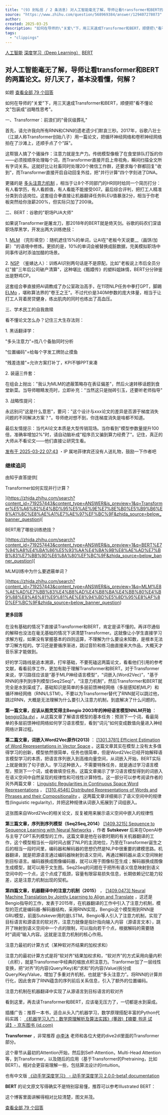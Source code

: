 ```yaml
---
title: "(93 封私信 / 2 条消息) 对人工智能毫无了解，导师让看transformer和BERT的两篇论文。好几天了，基本没看懂，何解？ - 知乎"
source: "https://www.zhihu.com/question/568969384/answer/129407278073"
author:
created: 2025-03-25
description: "如何在导师的\"关爱\"下，用三天速成Transformer和BERT，顺便把\"看不懂论文\"包装成\"战…"
tags:
  - "clippings"
---
```

[人工智能](https://www.zhihu.com/topic/19551275) [深度学习（Deep Learning）](https://www.zhihu.com/topic/19813032) [BERT](https://www.zhihu.com/topic/20743626)

## 对人工智能毫无了解，导师让看transformer和BERT的两篇论文。好几天了，基本没看懂，何解？

如题 [查看全部 79 个回答](https://www.zhihu.com/question/568969384)

如何在导师的"关爱"下，用三天速成Transformer和BERT，顺便把"看不懂论文"包装成"战略性思考"。

一、Transformer：前浪们的"骨灰级葬礼"

首先，请允许我向所有RNN和CNN的遗老遗少们默哀三秒。2017年，谷歌八壮士（江湖人称Transformer创始八子）用一篇论文，把循环神经网络和卷积神经网络拍在了沙滩上，还顺手点了个"踩"。

这帮狠人搞了个骚操作：注意力就是生产力。传统模型像极了在食堂排队打饭的你——必须按顺序处理每个词，而Transformer直接开启上帝视角，瞬间扫描全文所有字词关系。这就好比让社畜同时处理20个微信工作群，还要求每个群都回复"收到"，而Transformer直接开启自动回复外挂，把"并行计算"四个字刻进了DNA。

更骚的是 [多头注意力机制](https://zhida.zhihu.com/search?content_id=719257443&content_type=Answer&match_order=1&q=%E5%A4%9A%E5%A4%B4%E6%B3%A8%E6%84%8F%E5%8A%9B%E6%9C%BA%E5%88%B6&zhida_source=entity) ，相当于让8个不同部门的HR同时给同一个简历打分：有人看学历，有人看颜值，有人看能不能接受007。最后综合评判，把打工人精准分类到合适岗位。这套组合拳直接让机器翻译任务BLEU值暴涨2分，相当于你老板突然给你涨薪200%，但实际只加了200块。

二、BERT：谷歌的"职场PUA大师"

如果说Transformer是屠龙刀，那2018年的BERT就是倚天剑。谷歌的码农们深谙职场厚黑学，开发出两大训练绝技：

1\. [MLM](https://zhida.zhihu.com/search?content_id=719257443&content_type=Answer&match_order=1&q=MLM&zhida_source=entity) （完形填空）：随机遮住15%的单词，让AI在"老板今天说要\_\_（画饼/加薪）"的语境中修炼。更损的是，10%的单词会被替换成脏数据，完美模拟职场中同事传话时添油加醋的场景。

2\. [NSP](https://zhida.zhihu.com/search?content_id=719257443&content_type=Answer&match_order=1&q=NSP&zhida_source=entity) （鉴婊达人）：训练AI识别两句话是不是原配。比如"老板说上市后全员分红"接"三年后公司破产清算"，这种堪比《甄嬛传》的塑料姐妹情，BERT分分钟鉴出是野鸡CP。

这套组合拳直接把AI调教成了办公室政治高手，在11项NLP任务中拳打GPT，脚踢 [ELMo](https://zhida.zhihu.com/search?content_id=719257443&content_type=Answer&match_order=1&q=ELMo&zhida_source=entity) ，堪称算法界的"卷王之王"。不过代价是340M参数的庞大体量，相当于让打工人背着房贷健身，练出肌肉的同时也练出了高血压。

三、学术民工的自我救赎

看不懂论文怎么办？记住三大生存法则：

1\. 黑话翻译学：

"多头注意力"=找八个备胎同时分析

"位置编码"=给每个字发工牌防止摸鱼

"残差连接"=允许方案打补丁，KPI不够PPT来凑

2\. 装逼三件套：

在组会上抛出："我认为MLM的遮蔽策略存在表征偏差"，然后火速转移话题到食堂新菜。当导师眼睛发亮时，立即补充："当然这只是抛砖引玉，还要听老师指导"

3\. 战略性提问：

永远别问"这是什么意思"，要问："这个设计与xxx论文的差异是否源于梯度消失问题的不同解决方案？"。导师绝对想不到，你连梯度消失是啥都不知道。

最后友情提示：当代AI论文本质是大型传销现场。当你看到"模型参数量提升100倍，准确率增加2%"时，请自动脑补成"程序员又骗到算力经费了"。记住，真正的大师从不看论文——他们直接让研究生看。

[发布于 2025-03-22 07:43](https://www.zhihu.com/question/568969384/answer/129407278073) ・IP 属地菲律宾还没有人送礼物，鼓励一下作者吧

### 继续追问

由知乎直答提供[

Transformer如何实现并行计算？

](https://zhida.zhihu.com/search?content_id=719257443&content_type=ANSWER&is_preview=1&q=Transformer%E5%A6%82%E4%BD%95%E5%AE%9E%E7%8E%B0%E5%B9%B6%E8%A1%8C%E8%AE%A1%E7%AE%97%EF%BC%9F&zhida_source=below_banner_question)[

BERT用了哪些训练绝技？

](https://zhida.zhihu.com/search?content_id=719257443&content_type=ANSWER&is_preview=1&q=BERT%E7%94%A8%E4%BA%86%E5%93%AA%E4%BA%9B%E8%AE%AD%E7%BB%83%E7%BB%9D%E6%8A%80%EF%BC%9F&zhida_source=below_banner_question)[

MLM训练中为什么要遮蔽单词？

](https://zhida.zhihu.com/search?content_id=719257443&content_type=ANSWER&is_preview=1&q=MLM%E8%AE%AD%E7%BB%83%E4%B8%AD%E4%B8%BA%E4%BB%80%E4%B9%88%E8%A6%81%E9%81%AE%E8%94%BD%E5%8D%95%E8%AF%8D%EF%BC%9F&zhida_source=below_banner_question)

#### 更多回答

在没有基础的情况下直接读Transformer和BERT，肯定是读不懂的。再详尽通俗的解释也没法在毫无基础的情况下讲清楚Transformer。这就像让小学生直接学习求解方程，如果没有掌握基本的四则运算，不理解为什么要设未知数，是根本无法学习解方程的。学习还是要循序渐进，跳过音阶和练习曲直接来大作品，大概天才音乐家才能做到。

好的学习路线是追本溯源，打牢基础，不要死磕这两篇论文，看看他们引用的参考文献，看看前序工作，更加有助于理解Transformer和BERT。对于Transformer来说，学习路径应该是“基于MLP神经语言模型”，“词嵌入(Word2Vec)”，"基于RNN的序列到序列模型(Seq2Seq)"，“注意力机制”，然后Transformer和BERT就完全是水到渠成了。基础知识是简单的多层前馈神经网络（多层感知机MLP）和循环神经网络（RNN/LSTM）。不要以为Transformer替代了RNN就可以跳过他，跳过RNN，大概是无法理解为什么要引入注意力机制，到底解决了什么问题的。

**第一篇文章，应该从图灵奖得主Bengio 2003年的神经语言模型NNLM开始** ： [bengio03a.dvi](https://link.zhihu.com/?target=https%3A//jmlr.org/papers/volume3/bengio03a/bengio03a.pdf) 。从这篇文章了解语言模型的基本任务：预测下一个词，看最简单的多层前馈神经网络如何学习语言模型，看到“词元”如何变成数值向量进入神经网络计算过程。

**第二篇文章，词嵌入Word2Vec原作(2013)** ： [\[1301.3781\] Efficient Estimation of Word Representations in Vector Space](https://link.zhihu.com/?target=https%3A//arxiv.org/abs/1301.3781) 。这篇文章其实在模型上没有太多值得学习的创新，模型依然很简单，任务也很简单，但是Word2Vec已经开始解释语言模型学习的本质，把语言序列嵌入到高维向量空间，从词嵌入开始，BERT实际上就是做到了句子嵌入。学习这种嵌入，不需要特殊任务，就是通过学习语言模型，预测下一个词，或者做填空任务。这篇文章揭示了学习语言模型得到的词嵌入在语义空间中自然呈现的规律性和可线性计算特性。这一部分可以参考阅读作者的另外两篇文章： [Linguistic Regularities in Continuous Space Word Representations](https://link.zhihu.com/?target=https%3A//aclanthology.org/N13-1090.pdf) ， [\[1310.4546\] Distributed Representations of Words and Phrases and their Compositionality](https://link.zhihu.com/?target=https%3A//arxiv.org/abs/1310.4546) 。这两篇文章详细揭示了语义空间中的规律性(linguistic regularity)，并把这种规律从词嵌入拓展到了词组嵌入。

这张图来自Word2Vec的相关论文，反复被用来展示语义空间中嵌入的规律性

**第三篇文章，序列到序列模型（Seq2Seq,2014）** [\[1409.3215\] Sequence to Sequence Learning with Neural Networks](https://link.zhihu.com/?target=https%3A//arxiv.org/abs/1409.3215) ，作者 **Sutskever** 后来在OpenAI参与主导了GPT系列模型的工作。这篇文章是他在谷歌时期的有关机器翻译的工作，这个模型相当长一段时间占据了NLP的主流地位，乃至在Transformer诞生之后的相当一段时间里，编码器和解码器的思想仍然是NLP中很重要的建模思路。机器翻译，就是把源语言通过编码器映射到语义空间，再通过解码器从语义空间映射到目标语言。编码器换成图像编码器，就可以用于图像标签生成；解码器换成图像生成模型，就可以用于文生图。Seq2Seq的问题在于把所有语义信息映射到语义空间中的一个点，这个点成了瓶颈，容量有限容易损失信息，长期依赖记忆能力较差，这是注意力机制出现的契机。

**第四篇文章，机器翻译中的注意力机制（2015）** ， [\[1409.0473\] Neural Machine Translation by Jointly Learning to Align and Translate](https://link.zhihu.com/?target=https%3A//arxiv.org/abs/1409.0473) ，这还是Bengio指导的工作，发表于2015年，在机器翻译的工作中引入了注意力机制，模型的范式是编码器-解码器结构，采用RNN实现，Bengio这个模型用到RNN是GRU模型，前面Sutskever用的是LSTM。Bengio等人引入了注意力机制，实现了目标语言和源语言的软对齐，注意力就像是指针指向输入内容（源语言文本），跳开了映射到语义空间中一个点的限制，可以指向若干个点，根据解码的需要随时“调阅”输入内容。这就是注意力机制的核心作用。

注意力最初的计算方式（某种软对齐结果的加权求和）

注意力的最初计算方式是将“软对齐”结果加权求和，“软对齐”的方式采用向量内积（点积），就是Transformer中经典的缩放点积注意力。Tranformer加了一层线性变换，把“对齐”的内容(Query/Key)和“求和”的内容(Value)拆分成Query/Key/Value，增加了多重对齐机制，也就是“多头注意力”。将RNN的计算并行化，因此舍弃了RNN蕴含的序列前后关系信息，引入了额外的位置编码。  

注意力机制在机器翻译中实现了从源语言到目标语言的软对齐

看到这里，再去读Transformer和BERT，应该毫无压力了，一切都是水到渠成。  
  
插播广告：推荐一本书，适合从头入门机器学习，数学原理搭配丰富的Python代码实践： [《机器学习入门：数学原理解析及算法实践》(董政)【摘要 书评 试读】- 京东图书 (jd.com)](https://link.zhihu.com/?target=https%3A//item.jd.com/13733932.html)

**Transformer** ，非常推荐 [@李沐](https://www.zhihu.com/people/13fd0fce2affd948bfd821a8f7ed10f3) 老师和各位大佬的dive2dl里面的Transformer部分。

这个章节从最初的Attention开始，然后到Self-Attention，Multi-Head Attention等，到Transformer，以及随后的应用（基于Transformer的Pretraining，比如BERT）。相对会更容易理解一些，包括算法设计的intuition。

也有中文版 [《动手学深度学习》 - 动手学深度学习 2.0.0-beta1 documentation](https://link.zhihu.com/?target=https%3A//zh.d2l.ai/)

  

**BERT** 的论文原文写得确实不是特别容易懂，推荐可以参考Illustrated BERT：

这个博客里面讲解得相对比较清楚，图文并茂。

[查看全部 79 个回答](https://www.zhihu.com/question/568969384)